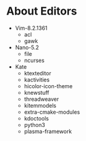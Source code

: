 # About Editors  

* Vim-8.2.1361
    * acl
    * gawk
* Nano-5.2
    * file
    * ncurses
* Kate
    * ktexteditor
    * kactivities
    * hicolor-icon-theme
    * knewstuff
    * threadweaver
    * kitemmodels
    * extra-cmake-modules
    * kdoctools
    * python3
    * plasma-framework
